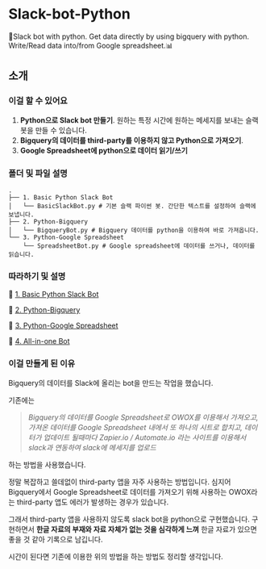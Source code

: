 # Slack-bot-Python
:robot:Slack bot with python. Get data directly by using bigquery with python. Write/Read data into/from Google spreadsheet.📊 

## 소개

### 이걸 할 수 있어요

1. **Python으로 Slack bot 만들기**. 원하는 특정 시간에 원하는 메세지를 보내는 슬랙봇을 만들 수 있습니다.
2. **Bigquery의 데이터를 third-party를 이용하지 않고 Python으로 가져오기**.
3. **Google Spreadsheet에 python으로 데이터 읽기/쓰기**

### 폴더 및 파일 설명

```
.
├── 1. Basic Python Slack Bot
│   └── BasicSlackBot.py # 기본 슬랙 파이썬 봇. 간단한 텍스트를 설정하여 슬랙에 보냅니다.
├── 2. Python-Bigquery 
│   └── BigqueryBot.py # Bigquery 데이터를 python을 이용하여 바로 가져옵니다.
└── 3. Python-Google Spreadsheet
    └── SpreadsheetBot.py # Google spreadsheet에 데이터를 쓰거나, 데이터를 읽습니다.
```

### 따라하기 및 설명

:closed_book: [1. Basic Python Slack Bot](https://github.com/Yoojin99/Slack-bot-Python/tree/master/1.%20Basic%20Python%20Slack%20Bot)

:orange_book: [2. Python-Bigquery](https://github.com/Yoojin99/Slack-bot-Python/tree/master/2.%20Python-Bigquery)

:ledger: [3. Python-Google Spreadsheet](https://github.com/Yoojin99/Slack-bot-Python/tree/master/3.%20Python-Google%20Spreadsheet)

:green_book: [4. All-in-one Bot]()

### 이걸 만들게 된 이유

Bigquery의 데이터를 Slack에 올리는 bot을 만드는 작업을 했습니다. 

기존에는 

> *Bigquery의 데이터를 Google Spreadsheet로 OWOX를 이용해서 가져오고, 가져온 데이터를 Google Spreadsheet 내에서 또 하나의 시트로 합치고, 데이터가 업데이트 될때마다 Zapier.io /  Automate.io 라는 사이트를 이용해서 slack과 연동하여 slack에 메세지를 업로드*

하는 방법을 사용했습니다.

정말 복잡하고 쓸데없이 third-party 앱을 자주 사용하는 방법입니다. 심지어 Bigquery에서 Google Spreadsheet로 데이터를 가져오기 위해 사용하는 OWOX라는 third-party 앱도 에러가 발생하는 경우가 있습니다. 

그래서 third-party 앱을 사용하지 않도록 slack bot을 python으로 구현했습니다. 구현하면서 **한글 자료의 부재와 자료 자체가 없는 것을 심각하게 느껴** 한글 자료가 있으면 좋을 것 같아 기록으로 남깁니다.

시간이 된다면 기존에 이용한 위의 방법을 하는 방법도 정리할 생각입니다.
